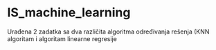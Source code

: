 # IS_machine_learning

Urađena 2 zadatka sa dva različita algoritma određivanja rešenja (KNN algoritam i algoritam linearne regresije
